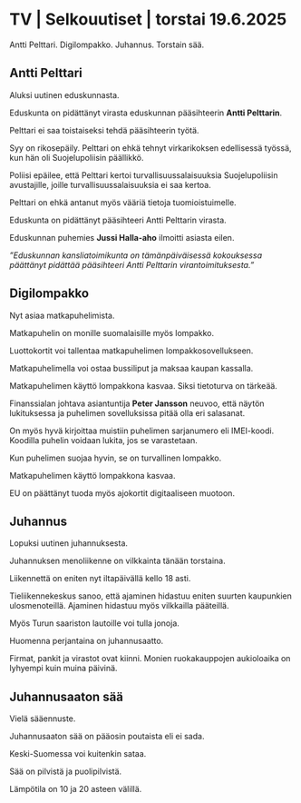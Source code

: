 # TV | Selkouutiset | torstai 19.6.2025

Antti Pelttari. Digilompakko. Juhannus. Torstain sää.

## Antti Pelttari

Aluksi uutinen eduskunnasta.

Eduskunta on pidättänyt virasta eduskunnan pääsihteerin **Antti Pelttarin**.

Pelttari ei saa toistaiseksi tehdä pääsihteerin työtä.

Syy on rikosepäily. Pelttari on ehkä tehnyt virkarikoksen edellisessä työssä, kun hän oli Suojelupoliisin päällikkö.

Poliisi epäilee, että Pelttari kertoi turvallisuussalaisuuksia Suojelupoliisin avustajille, joille turvallisuussalaisuuksia ei saa kertoa.

Pelttari on ehkä antanut myös vääriä tietoja tuomioistuimelle.

Eduskunta on pidättänyt pääsihteeri Antti Pelttarin virasta.

Eduskunnan puhemies **Jussi Halla-aho** ilmoitti asiasta eilen.

*”Eduskunnan kansliatoimikunta on tämänpäiväisessä kokouksessa päättänyt pidättää pääsihteeri Antti Pelttarin virantoimituksesta.”*

## Digilompakko

Nyt asiaa matkapuhelimista.

Matkapuhelin on monille suomalaisille myös lompakko.

Luottokortit voi tallentaa matkapuhelimen lompakkosovellukseen.

Matkapuhelimella voi ostaa bussiliput ja maksaa kaupan kassalla.

Matkapuhelimen käyttö lompakkona kasvaa. Siksi tietoturva on tärkeää.

Finanssialan johtava asiantuntija **Peter Jansson** neuvoo, että näytön lukituksessa ja puhelimen sovelluksissa pitää olla eri salasanat.

On myös hyvä kirjoittaa muistiin puhelimen sarjanumero eli IMEI-koodi. Koodilla puhelin voidaan lukita, jos se varastetaan.

Kun puhelimen suojaa hyvin, se on turvallinen lompakko.

Matkapuhelimen käyttö lompakkona kasvaa.

EU on päättänyt tuoda myös ajokortit digitaaliseen muotoon.

## Juhannus

Lopuksi uutinen juhannuksesta.

Juhannuksen menoliikenne on vilkkainta tänään torstaina.

Liikennettä on eniten nyt iltapäivällä kello 18 asti.

Tieliikennekeskus sanoo, että ajaminen hidastuu eniten suurten kaupunkien ulosmenoteillä. Ajaminen hidastuu myös vilkkailla pääteillä.

Myös Turun saariston lautoille voi tulla jonoja.

Huomenna perjantaina on juhannusaatto.

Firmat, pankit ja virastot ovat kiinni. Monien ruokakauppojen aukioloaika on lyhyempi kuin muina päivinä.

## Juhannusaaton sää

Vielä sääennuste.

Juhannusaaton sää on pääosin poutaista eli ei sada.

Keski-Suomessa voi kuitenkin sataa.

Sää on pilvistä ja puolipilvistä.

Lämpötila on 10 ja 20 asteen välillä.
